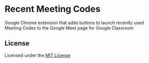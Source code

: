 Recent Meeting Codes
====================

Google Chrome extension that adds buttons to launch recently used Meeting Codes to the Google Meet page for Google Classroom

## License

Licensed under the [MIT License](https://github.com/JohnRiv/recent-meeting-codes/blob/main/LICENSE)